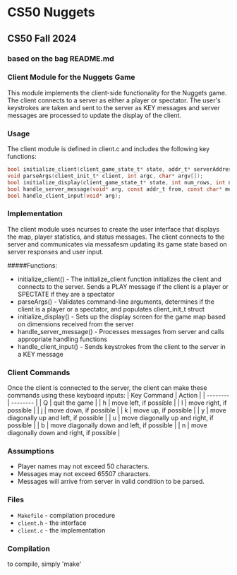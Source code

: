 # CS50 Nuggets
## CS50 Fall 2024

### based on the bag README.md

### Client Module for the Nuggets Game

This module implements the client-side functionality for the Nuggets game.  The client connects to a server as either a player or spectator.  The user's keystrokes are taken and sent to the server as KEY messages and server messages are processed to update the display of the client.

### Usage

The client module is defined in client.c and includes the following key functions:

```c
bool initialize_client(client_game_state_t* state, addr_t* serverAddress, FILE* logFP, int argc, char* argv[]);
void parseArgs(client_init_t* client, int argc, char* argv[]);
bool initialize_display(client_game_state_t* state, int num_rows, int num_cols);
bool handle_server_message(void* arg, const addr_t from, const char* message);
bool handle_client_input(void* arg);
```

### Implementation

The client module uses ncurses to create the user interface that displays the map, player statistics, and status messages. The client connects to the server and communicates via messafesm updating its game state based on server responses and user input.

#####Functions:
* initialize_client() - The initialize_client function initializes the client and connects to the server. Sends a PLAY message if the client is a player or SPECTATE if they are a spectator
* parseArgs() - Validates command-line arguments, determines if the client is a player or a spectator, and populates client_init_t struct
* initialize_display() - Sets up the display screen for the game map based on dimensions received from the server
* handle_server_message() - Processes messages from server and calls appropriate handling functions
* handle_client_input() - Sends keystrokes from the client to the server in a KEY message

### Client Commands
Once the client is connected to the server, the client can make these commands using these keyboard inputs:
| Key Command | Action |
| -------- | -------- |
| Q     | quit the game |
| h     | move left, if possible |
| l     | move right, if possible |
| j     | move down, if possible |
| k     | move up, if possible |
| y     | move diagonally up and left, if possible |
| u     | move diagonally up and right, if possible |
| b     | move diagonally down and left, if possible |
| n     | move diagonally down and right, if possible |

### Assumptions
* Player names may not exceed 50 characters.
* Messages may not exceed 65507 characters.
* Messages will arrive from server in valid condition to be parsed.

### Files
* `Makefile` - compilation procedure
* `client.h` - the interface
* `client.c` - the implementation

### Compilation

to compile, simply 'make'

